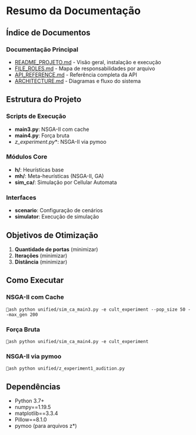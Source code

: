 ﻿# Resumo da Documentação

## Índice de Documentos

###  Documentação Principal
- [README_PROJETO.md](./README_PROJETO.md) - Visão geral, instalação e execução
- [FILE_ROLES.md](./FILE_ROLES.md) - Mapa de responsabilidades por arquivo
- [API_REFERENCE.md](./API_REFERENCE.md) - Referência completa da API
- [ARCHITECTURE.md](./ARCHITECTURE.md) - Diagramas e fluxo do sistema

## Estrutura do Projeto

###  Scripts de Execução
- **main3.py**: NSGA-II com cache
- **main4.py**: Força bruta
- **z_experiment*.py**: NSGA-II via pymoo

###  Módulos Core
- **h/**: Heurísticas base
- **mh/**: Meta-heurísticas (NSGA-II, GA)
- **sim_ca/**: Simulação por Cellular Automata

###  Interfaces
- **scenario**: Configuração de cenários
- **simulator**: Execução de simulação

## Objetivos de Otimização

1. **Quantidade de portas** (minimizar)
2. **Iterações** (minimizar)
3. **Distância** (minimizar)

## Como Executar

### NSGA-II com Cache
`ash
python unified/sim_ca_main3.py -e cult_experiment --pop_size 50 --max_gen 200
`

### Força Bruta
`ash
python unified/sim_ca_main4.py -e cult_experiment
`

### NSGA-II via pymoo
`ash
python unified/z_experiment1_audition.py
`

## Dependências

- Python 3.7+
- numpy==1.19.5
- matplotlib==3.3.4
- Pillow==8.1.0
- pymoo (para arquivos z*)



